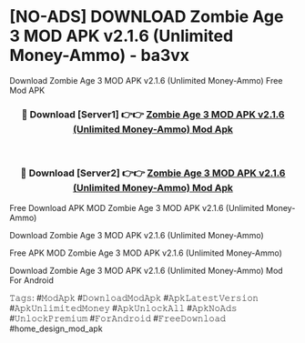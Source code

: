# [NO-ADS] DOWNLOAD Zombie Age 3 MOD APK v2.1.6 (Unlimited Money-Ammo) - ba3vx
Download Zombie Age 3 MOD APK v2.1.6 (Unlimited Money-Ammo) Free Mod APK

<div align="center">
<h3>🔴 Download [Server1] 👉👉 <a href="https://apk-comot.site?title=Zombie_Age_3_MOD_APK_v2.1.6_(Unlimited_Money-Ammo)">Zombie Age 3 MOD APK v2.1.6 (Unlimited Money-Ammo) Mod Apk</a></h3><br>

<h3>🔴 Download [Server2] 👉👉 <a href="https://apk-comot.site?title=Zombie_Age_3_MOD_APK_v2.1.6_(Unlimited_Money-Ammo)">Zombie Age 3 MOD APK v2.1.6 (Unlimited Money-Ammo) Mod Apk</a></h3>
</div>


Free Download APK MOD Zombie Age 3 MOD APK v2.1.6 (Unlimited Money-Ammo)

Download Zombie Age 3 MOD APK v2.1.6 (Unlimited Money-Ammo) 

Free APK MOD Zombie Age 3 MOD APK v2.1.6 (Unlimited Money-Ammo) 

Download Zombie Age 3 MOD APK v2.1.6 (Unlimited Money-Ammo) Mod For Android

𝚃𝚊𝚐𝚜: #𝙼𝚘𝚍𝙰𝚙𝚔 #𝙳𝚘𝚠𝚗𝚕𝚘𝚊𝚍𝙼𝚘𝚍𝙰𝚙𝚔 #𝙰𝚙𝚔𝙻𝚊𝚝𝚎𝚜𝚝𝚅𝚎𝚛𝚜𝚒𝚘𝚗 #𝙰𝚙𝚔𝚄𝚗𝚕𝚒𝚖𝚒𝚝𝚎𝚍𝙼𝚘𝚗𝚎𝚢 #𝙰𝚙𝚔𝚄𝚗𝚕𝚘𝚌𝚔𝙰𝚕𝚕 #𝙰𝚙𝚔𝙽𝚘𝙰𝚍𝚜 #𝚄𝚗𝚕𝚘𝚌𝚔𝙿𝚛𝚎𝚖𝚒𝚞𝚖 #𝙵𝚘𝚛𝙰𝚗𝚍𝚛𝚘𝚒𝚍 #𝙵𝚛𝚎𝚎𝙳𝚘𝚠𝚗𝚕𝚘𝚊𝚍 #home_design_mod_apk
